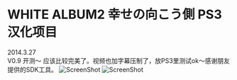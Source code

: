 WHITE ALBUM2 幸せの向こう側 PS3 汉化项目
============

2014.3.27	
V0.9	开测～
      应该比较完美了。视频也加字幕压制了，放PS3里测试ok～感谢朋友提供的SDK工具。
      ![ScreenShot](http://t1.qpic.cn/mblogpic/0742b5fb0cc5a63ca3b8/2000)
      ![ScreenShot](http://t1.qpic.cn/mblogpic/e61460bbef413bfee264/2000)
      
